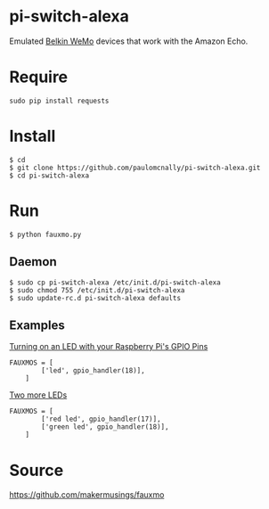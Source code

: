 # pi-switch-alexa

Emulated [Belkin WeMo](https://www.belkin.com/us/Products/smarthome-iot/c/wemo/) devices that work with the Amazon Echo.

# Require

```
sudo pip install requests
```

# Install

```
$ cd
$ git clone https://github.com/paulomcnally/pi-switch-alexa.git
$ cd pi-switch-alexa
```

# Run

```
$ python fauxmo.py
```

## Daemon

```
$ sudo cp pi-switch-alexa /etc/init.d/pi-switch-alexa
$ sudo chmod 755 /etc/init.d/pi-switch-alexa
$ sudo update-rc.d pi-switch-alexa defaults
```

## Examples

[Turning on an LED with your Raspberry Pi's GPIO Pins](https://thepihut.com/blogs/raspberry-pi-tutorials/27968772-turning-on-an-led-with-your-raspberry-pis-gpio-pins)

```
FAUXMOS = [
        ['led', gpio_handler(18)],
    ]
```


[Two more LEDs](https://projects.drogon.net/raspberry-pi/gpio-examples/tux-crossing/2-two-more-leds/)


```
FAUXMOS = [
        ['red led', gpio_handler(17)],
        ['green led', gpio_handler(18)],
    ]
```

# Source

https://github.com/makermusings/fauxmo
